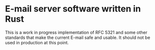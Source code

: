 # E-mail server software written in Rust

This is a work in progress implementation of RFC 5321 
and some other standards that make the current E-mail 
safe and usable. It should not be used in production at 
this point.
